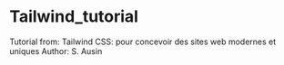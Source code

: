 # Tailwind_tutorial
Tutorial from: 
Tailwind CSS: pour concevoir des sites web modernes et uniques
Author: S. Ausin
